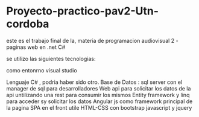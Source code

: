 # Proyecto-practico-pav2-Utn-cordoba
este es el trabajo final de la, materia de programacion audiovisual 2 -paginas web en .net C#

se utilizo las siguientes tecnologias:

como entonrno visual studio 

Lenguaje C# , podria haber sido otro.
Base de Datos : sql server con el manager de sql para desarrolladores
Web api para solicitar los datos de la api untilizando una rest para consumir los mismos
Entity framework y linq para acceder sy solicitar los datos 
Angular js como framework principal de la pagina SPA
en el front utile HTML-CSS con bootstrap
javascript y jquery
